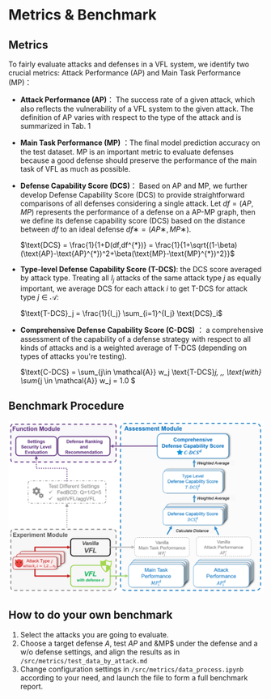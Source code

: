 # Metrics & Benchmark

## Metrics

To fairly evaluate attacks and defenses in a VFL system, we identify two crucial metrics: Attack
Performance (AP) and Main Task Performance (MP)：

- **Attack Performance (AP)**： The success rate of a given attack, which also reflects the vulnerability of a VFL system to the given attack. The definition of AP varies with respect to the type of the attack and is summarized in Tab. 1
- **Main Task Performance (MP)** ：The final model prediction accuracy on the test dataset. MP is an important metric to evaluate defenses because a good defense should preserve the performance of the main task of VFL as much as possible.
- **Defense Capability Score (DCS)**： Based on AP and MP, we further develop Defense Capability Score (DCS) to provide straightforward comparisons of all defenses considering a single attack. Let $df = (AP, MP)$ represents the performance of a defense on a AP-MP graph, then we define its defense capability score (DCS) based on the distance between $df$ to an ideal defense $df ∗ = (AP∗, MP∗)$.

   $\text{DCS} = \frac{1}{1+D(df,df^{*})} = \frac{1}{1+\sqrt{(1-\beta)(\text{AP}-\text{AP}^{*})^2+\beta(\text{MP}-\text{MP}^{*})^2}}$

- **Type-level Defense Capability Score (T-DCS)**: the DCS score averaged by attack type. 
  Treating all $I_j$ attacks of the same attack type $j$ as equally important, we average DCS for each attack $i$ to get T-DCS for attack type $j\in \mathcal{A}$:

   $\text{T-DCS}_j = \frac{1}{I_j} \sum_{i=1}^{I_j} \text{DCS}_i$

- **Comprehensive Defense Capability Score (C-DCS)** ： a comprehensive assessment of the capability of a defense strategy with respect to all kinds of attacks and is a weighted average of T-DCS (depending on types of attacks you're testing).
  
  $\text{C-DCS} = \sum_{j\in \mathcal{A}} w_j \text{T-DCS}_j, \,\, \text{with} \sum_{j \in \mathcal{A}} w_j = 1.0 $

## Benchmark Procedure

 ![BenchmarkPipline](benchmark_pipeline.png)



## How to do your own benchmark

1. Select the attacks you are going to evaluate.
2. Choose a target defense $A$, test $AP$ and &MP$ under the defense and a w/o defense settings, and align the results as in  `/src/metrics/test_data_by_attack.md`
3. Change configuration settings in `/src/metrics/data_process.ipynb` according to your need, and launch the file to form a full benchmark report.
